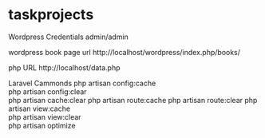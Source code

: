 # taskprojects

Wordpress Credentials
admin/admin

wordpress book page url
http://localhost/wordpress/index.php/books/

php URL
http://localhost/data.php


Laravel Cammonds
php artisan config:cache	
php artisan config:clear	
php artisan cache:clear	
php artisan route:cache	
php artisan route:clear	
php artisan view:cache	
php artisan view:clear	
php artisan optimize

